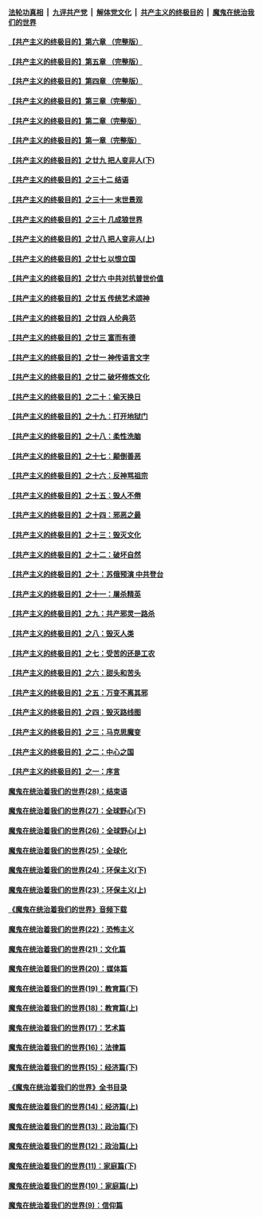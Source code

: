 ####  [法轮功真相](../../../../basic/blob/master/README.md?t=07020002) &nbsp;|&nbsp; [九评共产党](../../../../9ping.md/blob/master/README.md?t=07020002) &nbsp;|&nbsp; [解体党文化](../../../../jtdwh.md/blob/master/README.md?t=07020002)  &nbsp;|&nbsp; [共产主义的终极目的](../../../../gczydzjmd.md/blob/master/README.md?t=07020002) &nbsp;|&nbsp; [魔鬼在统治我们的世界](../../../../mgztzwmdsj.md/blob/master/README.md?t=07020002) 

#### [【共产主义的终极目的】第六章 （完整版）](../pages/nsc422/n11428913.md?t=07020002) 

#### [【共产主义的终极目的】第五章 （完整版）](../pages/nsc422/n11428912.md?t=07020002) 

#### [【共产主义的终极目的】第四章 （完整版）](../pages/nsc422/n11428907.md?t=07020002) 

#### [【共产主义的终极目的】第三章（完整版）](../pages/nsc422/n11428848.md?t=07020002) 

#### [【共产主义的终极目的】第二章（完整版）](../pages/nsc422/n11428831.md?t=07020002) 

#### [【共产主义的终极目的】第一章（完整版）](../pages/nsc422/n11417651.md?t=07020002) 

#### [【共产主义的终极目的】之廿九 把人变非人(下)](../pages/nsc422/n11344140.md?t=07020002) 

#### [【共产主义的终极目的】之三十二 结语](../pages/nsc422/n11360535.md?t=07020002) 

#### [【共产主义的终极目的】之三十一 末世景观](../pages/nsc422/n11351129.md?t=07020002) 

#### [【共产主义的终极目的】之三十 几成狼世界](../pages/nsc422/n11348280.md?t=07020002) 

#### [【共产主义的终极目的】之廿八 把人变非人(上)](../pages/nsc422/n11340492.md?t=07020002) 

#### [【共产主义的终极目的】之廿七 以恨立国](../pages/nsc422/n11336944.md?t=07020002) 

#### [【共产主义的终极目的】之廿六 中共对抗普世价值](../pages/nsc422/n11324785.md?t=07020002) 

#### [【共产主义的终极目的】之廿五 传统艺术颂神](../pages/nsc422/n11296396.md?t=07020002) 

#### [【共产主义的终极目的】之廿四 人伦典范](../pages/nsc422/n11296397.md?t=07020002) 

#### [【共产主义的终极目的】之廿三 富而有德](../pages/nsc422/n11283598.md?t=07020002) 

#### [【共产主义的终极目的】之廿一 神传语言文字](../pages/nsc422/n11263265.md?t=07020002) 

#### [【共产主义的终极目的】之廿二 破坏修炼文化](../pages/nsc422/n11245728.md?t=07020002) 

#### [【共产主义的终极目的】之二十：偷天换日](../pages/nsc422/n11238846.md?t=07020002) 

#### [【共产主义的终极目的】之十九：打开地狱门](../pages/nsc422/n11206376.md?t=07020002) 

#### [【共产主义的终极目的】之十八：柔性洗脑](../pages/nsc422/n11199994.md?t=07020002) 

#### [【共产主义的终极目的】之十七：颠倒善恶](../pages/nsc422/n11179782.md?t=07020002) 

#### [【共产主义的终极目的】之十六：反神骂祖宗](../pages/nsc422/n11166798.md?t=07020002) 

#### [【共产主义的终极目的】之十五：毁人不倦](../pages/nsc422/n11166792.md?t=07020002) 

#### [【共产主义的终极目的】之十四：邪恶之最](../pages/nsc422/n11150249.md?t=07020002) 

#### [【共产主义的终极目的】之十三：毁灭文化](../pages/nsc422/n11135227.md?t=07020002) 

#### [【共产主义的终极目的】之十二：破坏自然](../pages/nsc422/n11135214.md?t=07020002) 

#### [【共产主义的终极目的】之十：苏俄预演 中共登台](../pages/nsc422/n11118424.md?t=07020002) 

#### [【共产主义的终极目的】之十一：屠杀精英](../pages/nsc422/n11118442.md?t=07020002) 

#### [【共产主义的终极目的】之九：共产邪灵一路杀](../pages/nsc422/n11114139.md?t=07020002) 

#### [【共产主义的终极目的】之八：毁灭人类](../pages/nsc422/n11108503.md?t=07020002) 

#### [【共产主义的终极目的】之七：受苦的还是工农](../pages/nsc422/n11101809.md?t=07020002) 

#### [【共产主义的终极目的】之六：甜头和苦头](../pages/nsc422/n11096971.md?t=07020002) 

#### [【共产主义的终极目的】之五：万变不离其邪](../pages/nsc422/n11091285.md?t=07020002) 

#### [【共产主义的终极目的】之四：毁灭路线图](../pages/nsc422/n11086284.md?t=07020002) 

#### [【共产主义的终极目的】之三：马克思魔变](../pages/nsc422/n11061941.md?t=07020002) 

#### [【共产主义的终极目的】之二：中心之国](../pages/nsc422/n11047728.md?t=07020002) 

#### [【共产主义的终极目的】之一：序言](../pages/nsc422/n11086077.md?t=07020002) 

#### [魔鬼在统治着我们的世界(28)：结束语](../pages/nsc422/n10936246.md?t=07020002) 

#### [魔鬼在统治着我们的世界(27)：全球野心(下)](../pages/nsc422/n10928319.md?t=07020002) 

#### [魔鬼在统治着我们的世界(26)：全球野心(上)](../pages/nsc422/n10900318.md?t=07020002) 

#### [魔鬼在统治着我们的世界(25)：全球化](../pages/nsc422/n10788205.md?t=07020002) 

#### [魔鬼在统治着我们的世界(24)：环保主义(下)](../pages/nsc422/n10695307.md?t=07020002) 

#### [魔鬼在统治着我们的世界(23)：环保主义(上)](../pages/nsc422/n10688613.md?t=07020002) 

#### [《魔鬼在统治着我们的世界》音频下载](../pages/nsc422/n10635553.md?t=07020002) 

#### [魔鬼在统治着我们的世界(22)：恐怖主义](../pages/nsc422/n10614727.md?t=07020002) 

#### [魔鬼在统治着我们的世界(21)：文化篇](../pages/nsc422/n10597706.md?t=07020002) 

#### [魔鬼在统治着我们的世界(20)：媒体篇](../pages/nsc422/n10586579.md?t=07020002) 

#### [魔鬼在统治着我们的世界(19)：教育篇(下)](../pages/nsc422/n10564808.md?t=07020002) 

#### [魔鬼在统治着我们的世界(18)：教育篇(上)](../pages/nsc422/n10526970.md?t=07020002) 

#### [魔鬼在统治着我们的世界(17)：艺术篇](../pages/nsc422/n10499093.md?t=07020002) 

#### [魔鬼在统治着我们的世界(16)：法律篇](../pages/nsc422/n10485969.md?t=07020002) 

#### [魔鬼在统治着我们的世界(15)：经济篇(下)](../pages/nsc422/n10469975.md?t=07020002) 

#### [《魔鬼在统治着我们的世界》全书目录](../pages/nsc422/n10464261.md?t=07020002) 

#### [魔鬼在统治着我们的世界(14)：经济篇(上)](../pages/nsc422/n10457370.md?t=07020002) 

#### [魔鬼在统治着我们的世界(13)：政治篇(下)](../pages/nsc422/n10448270.md?t=07020002) 

#### [魔鬼在统治着我们的世界(12)：政治篇(上)](../pages/nsc422/n10444576.md?t=07020002) 

#### [魔鬼在统治着我们的世界(11)：家庭篇(下)](../pages/nsc422/n10440961.md?t=07020002) 

#### [魔鬼在统治着我们的世界(10)：家庭篇(上)](../pages/nsc422/n10435448.md?t=07020002) 

#### [魔鬼在统治着我们的世界(9)：信仰篇](../pages/nsc422/n10432159.md?t=07020002) 

